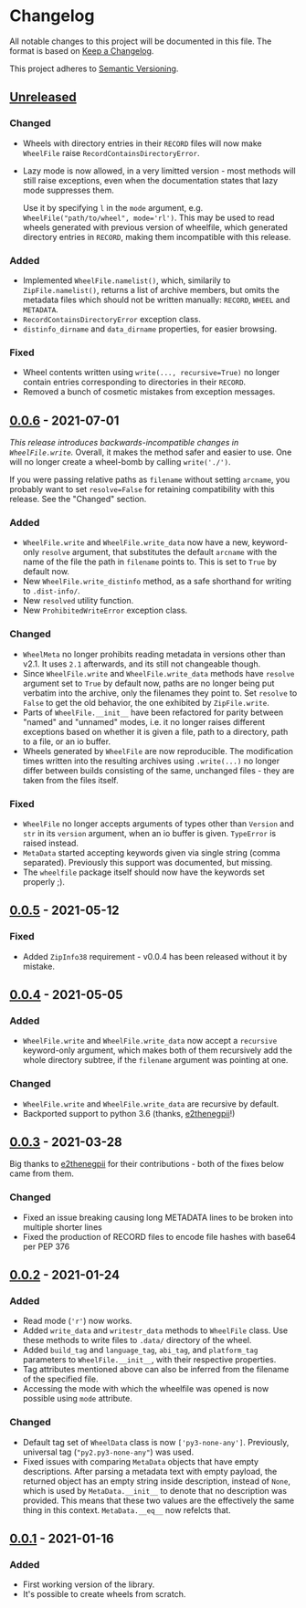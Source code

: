 # Changelog

All notable changes to this project will be documented in this file.
The format is based on [Keep a Changelog](https://keepachangelog.com/en/1.0.0/).

This project adheres to [Semantic
Versioning](https://semver.org/spec/v2.0.0.html).

## [Unreleased]
### Changed
- Wheels with directory entries in their `RECORD` files will now make
  `WheelFile` raise `RecordContainsDirectoryError`.
- Lazy mode is now allowed, in a very limitted version - most methods will still
  raise exceptions, even when the documentation states that lazy mode
  suppresses them.

  Use it by specifying `l` in the `mode` argument, e.g.
  `WheelFile("path/to/wheel", mode='rl')`.  This may be used to read wheels
  generated with previous version of wheelfile, which generated directory
  entries in `RECORD`, making them incompatible with this release.

### Added
- Implemented `WheelFile.namelist()`, which, similarily to `ZipFile.namelist()`,
  returns a list of archive members, but omits the metadata files which should
  not be written manually: `RECORD`, `WHEEL` and `METADATA`.
- `RecordContainsDirectoryError` exception class.
- `distinfo_dirname` and `data_dirname` properties, for easier browsing.

### Fixed
- Wheel contents written using `write(..., recursive=True)` no longer contain
  entries corresponding to directories in their `RECORD`.
- Removed a bunch of cosmetic mistakes from exception messages.

## [0.0.6] - 2021-07-01

*This release introduces backwards-incompatible changes in `WheelFile.write`.*
Overall, it makes the method safer and easier to use. One will no longer create
a wheel-bomb by calling `write('./')`.

If you were passing relative paths as `filename` without setting `arcname`, you
probably want to set `resolve=False` for retaining compatibility with this
release. See the "Changed" section.

### Added
- `WheelFile.write` and `WheelFile.write_data` now have a new, keyword-only
  `resolve` argument, that substitutes the default `arcname` with the name of
  the file the path in `filename` points to. This is set to `True` by default
  now.
- New `WheelFile.write_distinfo` method, as a safe shorthand for writing to
  `.dist-info/`.
- New `resolved` utility function.
- New `ProhibitedWriteError` exception class.

### Changed
- `WheelMeta` no longer prohibits reading metadata in versions other than v2.1.
  It uses `2.1` afterwards, and its still not changeable though.
- Since `WheelFile.write` and `WheelFile.write_data` methods have `resolve`
  argument set to `True` by default now, paths are no longer being put verbatim
  into the archive, only the filenames they point to. Set `resolve` to `False`
  to get the old behavior, the one exhibited by `ZipFile.write`.
- Parts of `WheelFile.__init__` have been refactored for parity between "named"
  and "unnamed" modes, i.e. it no longer raises different exceptions based on
  whether it is given a file, path to a directory, path to a file, or an io
  buffer.
- Wheels generated by `WheelFile` are now reproducible. The modification times
  written into the resulting archives using `.write(...)` no longer differ
  between builds consisting of the same, unchanged files - they are taken from
  the files itself.

### Fixed
- `WheelFile` no longer accepts arguments of types other than `Version` and
  `str` in its `version` argument, when an io buffer is given. `TypeError` is
  raised instead.
- `MetaData` started accepting keywords given via single string (comma
  separated). Previously this support was documented, but missing.
- The `wheelfile` package itself should now have the keywords set properly ;).

## [0.0.5] - 2021-05-12
### Fixed
- Added `ZipInfo38` requirement - v0.0.4 has been released without it by
  mistake.

## [0.0.4] - 2021-05-05
### Added
- `WheelFile.write` and `WheelFile.write_data` now accept a `recursive`
  keyword-only argument, which makes both of them recursively add the whole
  directory subtree, if the `filename` argument was pointing at one.

### Changed
- `WheelFile.write` and `WheelFile.write_data` are recursive by default.
- Backported support to python 3.6 (thanks,
  [e2thenegpii](https://github.com/e2thenegpii)!)

## [0.0.3] - 2021-03-28

Big thanks to [e2thenegpii](https://github.com/e2thenegpii) for their
contributions - both of the fixes below came from them.

### Changed
- Fixed an issue breaking causing long METADATA lines to be broken into
  multiple shorter lines
- Fixed the production of RECORD files to encode file hashes with base64
  per PEP 376

## [0.0.2] - 2021-01-24
### Added
- Read mode (`'r'`) now works.
- Added `write_data` and `writestr_data` methods to `WheelFile` class. Use
  these methods to write files to `.data/` directory of the wheel.
- Added `build_tag` and `language_tag`, `abi_tag`, and `platform_tag`
  parameters to `WheelFile.__init__`, with their respective properties.
- Tag attributes mentioned above can also be inferred from the filename of the
  specified file.
- Accessing the mode with which the wheelfile was opened is now possible using
  `mode` attribute.

### Changed
- Default tag set of `WheelData` class is now `['py3-none-any']`. Previously,
  universal tag (`"py2.py3-none-any"`) was used.
- Fixed issues with comparing `MetaData` objects that have empty descriptions.
  After parsing a metadata text with empty payload, the returned object has an
  empty string inside description, instead of `None`, which is used by
  `MetaData.__init__` to denote that no description was provided. This means
  that these two values are the effectively the same thing in this context.
  `MetaData.__eq__` now refelcts that.

## [0.0.1] - 2021-01-16
### Added
- First working version of the library.
- It's possible to create wheels from scratch.

[Unreleased]: https://github.com/mrmino/wheelfile/compare/v0.0.6...HEAD
[0.0.6]: https://github.com/mrmino/wheelfile/compare/v0.0.5...v0.0.6
[0.0.5]: https://github.com/mrmino/wheelfile/compare/v0.0.4...v0.0.5
[0.0.4]: https://github.com/mrmino/wheelfile/compare/v0.0.3...v0.0.4
[0.0.3]: https://github.com/mrmino/wheelfile/compare/v0.0.2...v0.0.3
[0.0.2]: https://github.com/mrmino/wheelfile/compare/v0.0.1...v0.0.2
[0.0.1]: https://github.com/mrmino/wheelfile/releases/tags/v0.0.1
